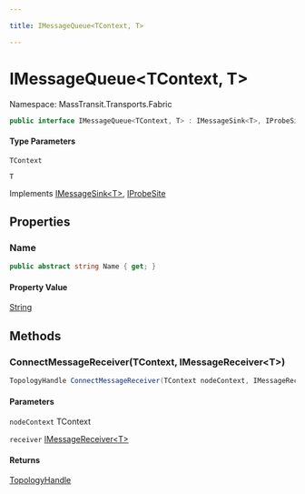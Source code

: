 ```yaml
---

title: IMessageQueue<TContext, T>

---
```


# IMessageQueue\<TContext, T\>

Namespace: MassTransit.Transports.Fabric

```csharp
public interface IMessageQueue<TContext, T> : IMessageSink<T>, IProbeSite
```

#### Type Parameters

`TContext`<br/>

`T`<br/>

Implements [IMessageSink\<T\>](../masstransit-transports-fabric/imessagesink-1), [IProbeSite](../../masstransit-abstractions/masstransit/iprobesite)

## Properties

### **Name**

```csharp
public abstract string Name { get; }
```

#### Property Value

[String](https://learn.microsoft.com/en-us/dotnet/api/system.string)<br/>

## Methods

### **ConnectMessageReceiver(TContext, IMessageReceiver\<T\>)**

```csharp
TopologyHandle ConnectMessageReceiver(TContext nodeContext, IMessageReceiver<T> receiver)
```

#### Parameters

`nodeContext` TContext<br/>

`receiver` [IMessageReceiver\<T\>](../masstransit-transports-fabric/imessagereceiver-1)<br/>

#### Returns

[TopologyHandle](../masstransit-transports-fabric/topologyhandle)<br/>
